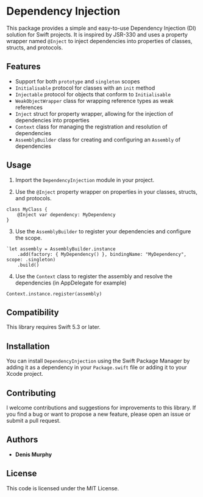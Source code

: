 
# Dependency Injection

This package provides a simple and easy-to-use Dependency Injection (DI) solution for Swift projects. It is inspired by JSR-330 and uses a property wrapper named `@Inject` to inject dependencies into properties of classes, structs, and protocols.

## Features

-   Support for both `prototype` and `singleton` scopes
-   `Initialisable` protocol for classes with an `init` method
-   `Injectable` protocol for objects that conform to `Initialisable`
-   `WeakObjectWrapper` class for wrapping reference types as weak references
-   `Inject` struct for property wrapper, allowing for the injection of dependencies into properties
-   `Context` class for managing the registration and resolution of dependencies
-   `AssemblyBuilder` class for creating and configuring an `Assembly` of dependencies

## Usage


1.  Import the `DependencyInjection` module in your project.
    
2.  Use the `@Inject` property wrapper on properties in your classes, structs, and protocols.
    
```
class MyClass {
    @Inject var dependency: MyDependency
}
```

3.  Use the `AssemblyBuilder` to register your dependencies and configure the scope.

```
`let assembly = AssemblyBuilder.instance
    .add(factory: { MyDependency() }, bindingName: "MyDependency", scope: .singleton)
    .build()
```

4.  Use the `Context` class to register the assembly and resolve the dependencies (in AppDelegate for example)

```
Context.instance.register(assembly)
```

## Compatibility

This library requires Swift 5.3 or later.

## Installation

You can install `DependencyInjection` using the Swift Package Manager by adding it as a dependency in your `Package.swift` file or adding it to your Xcode project.

## Contributing

I welcome contributions and suggestions for improvements to this library. If you find a bug or want to propose a new feature, please open an issue or submit a pull request.

## Authors

-   **Denis Murphy**

## License
This code is licensed under the MIT License.


